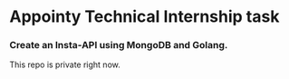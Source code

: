 # Appointy Technical Internship task

### Create an Insta-API using MongoDB and Golang.

This repo is private right now.
